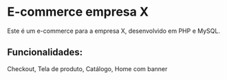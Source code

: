 # E-commerce empresa X

Este é um e-commerce para a empresa X, desenvolvido em PHP e MySQL.
## Funcionalidades:

Checkout, Tela de produto, Catálogo, Home com banner
